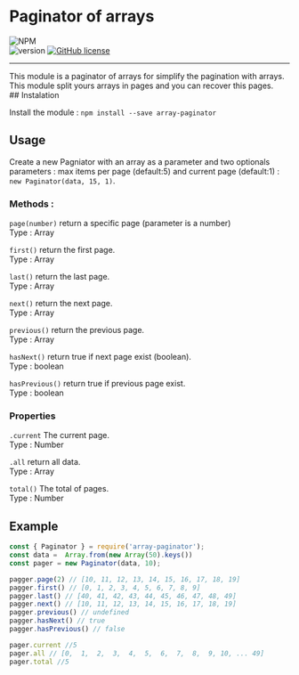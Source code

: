 # Paginator of arrays
![NPM](https://nodei.co/npm/array-paginator.png) <br>
![version](https://badge.fury.io/js/array-paginator.svg) 
[![GitHub license](https://img.shields.io/github/license/SmaugDev/array-paginator.svg)](https://github.com/SmaugDev/array-paginator.js/blob/master/LICENSE)
<hr>
This module is a paginator of arrays for simplify the pagination with arrays. <br>
This module split yours arrays in pages and you can recover this pages. <br> 
## Instalation

Install the module : `npm install --save array-paginator`

## Usage

Create a new Pagniator with an array as a parameter and two optionals parameters : max items per page (default:5) and current page (default:1) :
`new Paginator(data, 15, 1)`.

### Methods : 



`page(number)` return a specific page (parameter is a number) <br>
Type : Array

`first()` return the first page. <br>
Type : Array

`last()` return the last page. <br>
Type : Array

`next()` return the next page. <br>
Type : Array

`previous()` return the previous page. <br>
Type : Array

`hasNext()` return true if next page exist (boolean). <br>
Type : boolean

`hasPrevious()` return true if previous page exist. <br>
Type : boolean

### Properties

`.current` The current page. <br>
Type : Number

`.all` return all data. <br>
Type : Array

`total()` The total of pages. <br>
Type : Number

## Example 
```js
const { Paginator } = require('array-paginator');
const data =  Array.from(new Array(50).keys())
const pager = new Paginator(data, 10);

pagger.page(2) // [10, 11, 12, 13, 14, 15, 16, 17, 18, 19]
pagger.first() // [0, 1, 2, 3, 4, 5, 6, 7, 8, 9]
pagger.last() // [40, 41, 42, 43, 44, 45, 46, 47, 48, 49]
pagger.next() // [10, 11, 12, 13, 14, 15, 16, 17, 18, 19]
pagger.previous() // undefined
pagger.hasNext() // true
pagger.hasPrevious() // false

pager.current //5
pager.all // [0,  1,  2,  3,  4,  5,  6,  7,  8,  9, 10, ... 49]
pager.total //5

```

